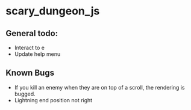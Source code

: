# scary_dungeon_js

## General todo:
- Interact to e
- Update help menu

## Known Bugs
- If you kill an enemy when they are on top of a scroll, the rendering is bugged.
- Lightning end position not right